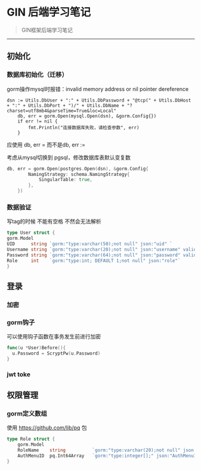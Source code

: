 # GIN 后端学习笔记

> GIN框架后端学习笔记
---
## 初始化
### 数据库初始化（迁移）
gorm操作mysql时报错：invalid memory address or nil pointer dereference
```golang
dsn := Utils.DbUser + ":" + Utils.DbPassword + "@tcp(" + Utils.DbHost + ":" + Utils.DbPort + ")/" + Utils.DbName + "?charset=utf8mb4&parseTime=True&loc=Local"
	db, err = gorm.Open(mysql.Open(dsn), &gorm.Config{})
	if err != nil {
		fmt.Println("连接数据库失败，请检查参数", err)
	}
```
应使用 db, err = 而不是db, err :=

考虑从mysql切换到 pgsql，修改数据库表默认变复数

```go
db, err = gorm.Open(postgres.Open(dsn), &gorm.Config{
		NamingStrategy: schema.NamingStrategy{
			SingularTable: true,
		},
	})
```
### 数据验证

写tag的时候 不能有空格 不然会无法解析
```go
type User struct {
gorm.Model
UID      string `gorm:"type:varchar(50);not null" json:"uid" `
Username string `gorm:"type:varchar(20);not null" json:"username" validate:"required,max=12,min=4"`
Password string `gorm:"type:varchar(64);not null" json:"password" validate:"required,max=20,min=8"`
Role     int    `gorm:"type:int; DEFAULT 1;not null" json:"role"`
}
```
## 登录
### 加密

### gorm钩子

可以使用钩子函数在事务发生前进行加密
```go
func(u *User)Before(){
  u.Password = ScryptPw(u.Password)
}
```
### jwt toke

## 权限管理
### gorm定义数组
使用 https://github.com/lib/pq 包
```go
type Role struct {
	gorm.Model
	RoleName	string			`gorm:"type:varchar(20);not null" json:"RoleName"`
	AuthMenuID	pq.Int64Array	`gorm:"type:integer[];" json:"AuthMenuID"`
}
```
